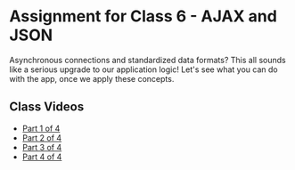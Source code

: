# Assignment for Class 6 - AJAX and JSON

Asynchronous connections and standardized data formats? This all sounds like a serious upgrade to our application logic! Let's see what you can do with the app, once we apply these concepts.

## Class Videos
 - [Part 1 of 4](https://youtu.be/i8W4RoRjZCY)
 - [Part 2 of 4]()
 - [Part 3 of 4]()
 - [Part 4 of 4]()
